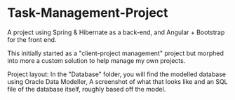 # Task-Management-Project
 A project using Spring & Hibernate as a back-end, and Angular + Bootstrap for the front end.
 
 This initially started as a "client-project management" project but morphed into more a custom solution to help manage my own projects.

Project layout:
	In the "Database" folder, you will find the modelled database using Oracle Data Modeller, A screenshot of what that looks like and an SQL  file of the database itself, roughly based off the model.